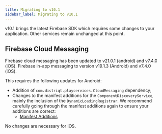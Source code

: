 ```yaml
---
title: Migrating to v10.1
sidebar_label: Migrating to v10.1
---
```



v10.1 brings the latest Firebase SDK which requires some changes to your application. Other services remain unchanged at this point.


## Firebase Cloud Messaging

Firebase cloud messaging has been updated to v21.0.1 (android) and v7.4.0 (iOS). Firebase in-app messaging to version v19.1.3 (Android) and v7.4.0 (iOS).

This requires the following updates for Android:

- Addition of `com.distriqt.playservices.CloudMessaging` dependency;
- Changes to the manifest additions for the `ComponentDiscoveryService`, mainly the inclusion of the `DynamicLoadingRegistrar`. We recommend carefully going through the manifest additions again to ensure your additions are correct:
  - [Manifest Additions](firebase/add-the-extension.mdx#application-descriptor)


No changes are necessary for iOS. 
